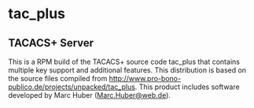 # tac_plus
## TACACS+ Server
  This is a RPM build of the TACACS+ source code tac_plus that contains multiple key support and additional features.
  This distribution is based on the source files compiled from http://www.pro-bono-publico.de/projects/unpacked/tac_plus.
  This product includes software developed by Marc Huber (Marc.Huber@web.de).
